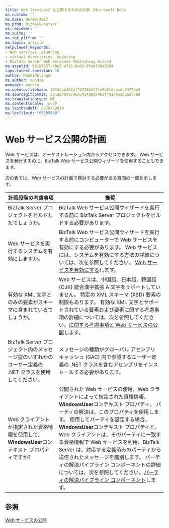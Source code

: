 ```yaml
---
title: Web Services2 を公開するための計画 |Microsoft Docs
ms.custom: ''
ms.date: 06/08/2017
ms.prod: biztalk-server
ms.reviewer: ''
ms.suite: ''
ms.tgt_pltfrm: ''
ms.topic: article
helpviewer_keywords:
- Web services, planning
- virtual directories, updating
- BizTalk Server Web Services Publishing Wizard
ms.assetid: 69107557-48e2-4f15-ba42-9fad476a8294
caps.latest.revision: 16
author: MandiOhlinger
ms.author: mandia
manager: anneta
ms.openlocfilehash: 1223dbb434df74728b3f7fe9b21dcecdc5378ba9
ms.sourcegitcommit: 381e83d43796a345488d54b3f7413e11d56ad7be
ms.translationtype: MT
ms.contentlocale: ja-JP
ms.lasthandoff: 05/07/2019
ms.locfileid: "65395669"
---
```

# <a name="planning-for-publishing-web-services"></a>Web サービス公開の計画
Web サービスは、オーケストレーション内からアクセスできます。 Web サービスを発行するのに、BizTalk Web サービス公開ウィザードを使用することもできます。  
  
 次の表では、Web サービスの計画で検討する必要がある質問の一部を示します。  
  
|計画段階の考慮事項|推奨|  
|-----------------------|--------------------|  
|BizTalk Server プロジェクトをビルドしたでしょうか。|BizTalk Web サービス公開ウィザードを実行する前に BizTalk Server プロジェクトをビルドする必要があります。|  
|Web サービスを実行するシステムを有効にしますか。|BizTalk Web サービス公開ウィザードを実行する前にコンピューターで Web サービスを有効にする必要があります。 Web サービスには、システムを有効にする方法の詳細については、次を参照してください。 [Web サービスを有効にする](../core/enabling-web-services.md)します。|  
|有効な XML 文字とのみの要素がスキーマに含まれているでしょうか。|Web サービスは、中国語、日本語、韓国語 (CJK) 統合漢字拡張 A 文字をサポートしていません。 特定の XML スキーマ (XSD) 要素の制限もあります。 有効な XML 文字とサポートされている要素および要素に関する考慮事項の詳細については、次を参照してください。[に関する考慮事項と Web サービスの公開](../core/considerations-when-publishing-web-services.md)します。|  
|BizTalk Server プロジェクト内のメッセージ型のいずれかのユーザー定義の .NET クラスを使用してください。|メッセージの種類がグローバル アセンブリ キャッシュ (GAC) 内で参照するユーザー定義の .NET クラスを含むアセンブリをインストールする必要があります。|  
|Web クライアントが指定された資格情報を使用して、 **WindowsUser**コンテキスト プロパティですか?|公開された Web サービスの使用、Web クライアントによって指定された資格情報、 **WindowsUser**コンテキスト プロパティ。 パーティの解決は、このプロパティを使用します。 使用してパーティを設定する場合、 **WindowsUser**コンテキスト プロパティと、Web クライアントは、そのパーティに一致する資格情報で Web サービスを利用、BizTalk Server は、対応する定義済みのパーティから送信されたメッセージを識別します。 パーティの解決パイプライン コンポーネントの詳細については、次を参照してください。[パーティの解決パイプライン コンポーネント](../core/party-resolution-pipeline-component.md)します。|  
  
## <a name="see-also"></a>参照  
 [Web サービスの公開](../core/publishing-web-services.md)